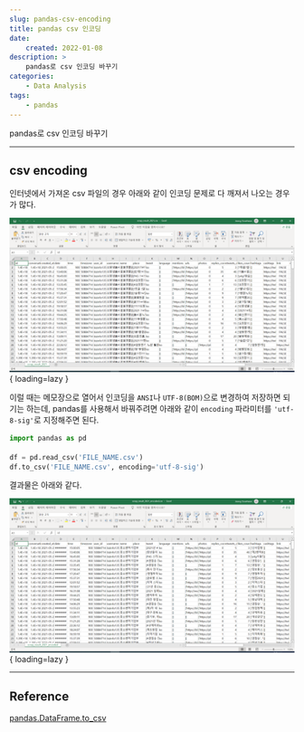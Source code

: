 ```yaml
---
slug: pandas-csv-encoding
title: pandas csv 인코딩
date:
    created: 2022-01-08
description: >
    pandas로 csv 인코딩 바꾸기
categories:
    - Data Analysis
tags: 
    - pandas
---
```


pandas로 csv 인코딩 바꾸기  

<!-- more -->

---

## csv encoding

인터넷에서 가져온 csv 파일의 경우 아래와 같이 인코딩 문제로 다 깨져서 나오는 경우가 많다.  

![scrap_result_2021](img/scrap_result_2021.png){ loading=lazy }

이럴 때는 메모장으로 열어서 인코딩을 `ANSI`나 `UTF-8(BOM)`으로 변경하여 저장하면 되기는 하는데, pandas를 사용해서 바꿔주려면 아래와 같이 `encoding` 파라미터를 `'utf-8-sig'`로 지정해주면 된다.  

```python
import pandas as pd

df = pd.read_csv('FILE_NAME.csv')
df.to_csv('FILE_NAME.csv', encoding='utf-8-sig')
```

결과물은 아래와 같다.  

![scrap_result_2021_encoded.png](img/scrap_result_2021_encoded.png){ loading=lazy }

---
## Reference
[pandas.DataFrame.to_csv](https://pandas.pydata.org/docs/reference/api/pandas.DataFrame.to_csv.html)